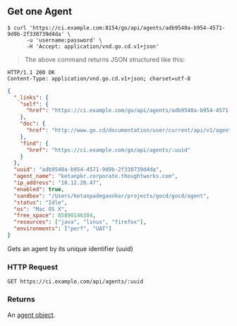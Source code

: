 ## Get one Agent

```shell
$ curl 'https://ci.example.com:8154/go/api/agents/adb9540a-b954-4571-9d9b-2f330739d4da' \
      -u 'username:password' \
      -H 'Accept: application/vnd.go.cd.v1+json'
```

> The above command returns JSON structured like this:

```http
HTTP/1.1 200 OK
Content-Type: application/vnd.go.cd.v1+json; charset=utf-8
```

```json
{
  "_links": {
    "self": {
      "href": "https://ci.example.com/go/api/agents/adb9540a-b954-4571-9d9b-2f330739d4da"
    },
    "doc": {
      "href": "http://www.go.cd/documentation/user/current/api/v1/agents.html"
    },
    "find": {
      "href": "https://ci.example.com/go/api/agents/:uuid"
    }
  },
  "uuid": "adb9540a-b954-4571-9d9b-2f330739d4da",
  "agent_name": "ketanpkr.corporate.thoughtworks.com",
  "ip_address": "10.12.20.47",
  "enabled": true,
  "sandbox": "/Users/ketanpadegaonkar/projects/gocd/gocd/agent",
  "status": "Idle",
  "os": "Mac OS X",
  "free_space": 85890146304,
  "resources": ["java", "linux", "firefox"],
  "environments": ["perf", "UAT"]
}
```

Gets an agent by its unique identifier (uuid)

### HTTP Request

`GET https://ci.example.com/api/agents/:uuid`

### Returns

An [agent object](#the-agent-object).
